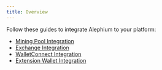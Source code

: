 ```yaml
---
title: Overview
---
```


Follow these guides to integrate Alephium to your platform:
* [Mining Pool Integration](/integration/mining)
* [Exchange Integration](/integration/exchange)
* [WalletConnect Integration](/integration/walletconnect)
* [Extension Wallet Integration](/integration/extension-wallet)
